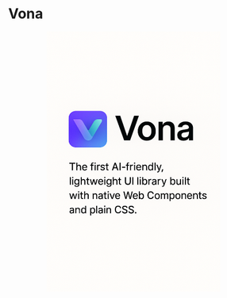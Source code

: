 # Vona

<p align="center"> <img src="/img/vona.png" alt="Replace TailwindCSS and ShadCN with Vona — the first AI-friendly, lightweight UI library built with native Web Components and plain CSS." width="350"/></p>
